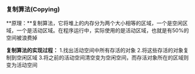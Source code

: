 ### 复制算法(Copying) ###
**原理：**复制算法，它将堆上的内存分为两个大小相等的区域，一个是空闲区域，一个是活动区域。在程序运行中，实际使用的是活动区域，也就是有50%的空间被浪费掉

**复制算法的实现过程：**
1.找出活动空间中所有存活的对象
2.将这些存活的对象复制到空闲区域
3.将之前的活动空间清空变为空闲空间，而存活对象所在的区域则变为活动空间